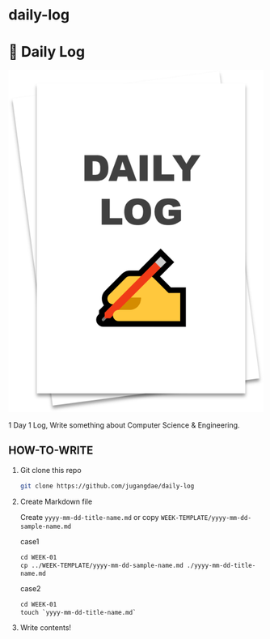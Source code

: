 # daily-log


# 📝 Daily Log

![img-1](./resources/img1.png)

1 Day 1 Log, Write something about Computer Science & Engineering.

## HOW-TO-WRITE

1. Git clone this repo

    ```bash
    git clone https://github.com/jugangdae/daily-log
    ```

2. Create Markdown file

    Create `yyyy-mm-dd-title-name.md` or copy `WEEK-TEMPLATE/yyyy-mm-dd-sample-name.md`

    case1
    ```
    cd WEEK-01
    cp ../WEEK-TEMPLATE/yyyy-mm-dd-sample-name.md ./yyyy-mm-dd-title-name.md 
    ```
    case2
    ```
    cd WEEK-01
    touch `yyyy-mm-dd-title-name.md`
    ```

3. Write contents!